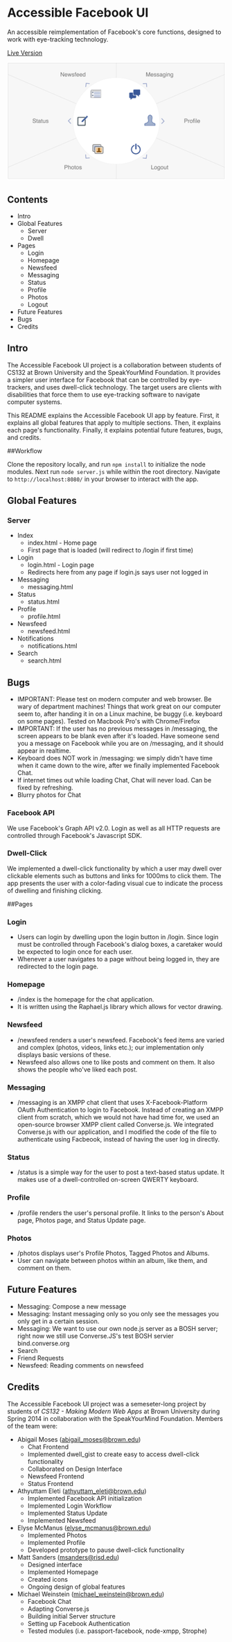 Accessible Facebook UI
====================

An accessible reimplementation of Facebook's core functions, designed to work with eye-tracking technology.

[Live Version](http://accessiblefacebookui.herokuapp.com "Accessible Facebook UI: Live Version")

![Accessible Facebook UI Homepage](screenshot_homepage.png "Accessible Facebook UI Homepage")

## Contents
- Intro
- Global Features
	- Server
	- Dwell
- Pages	
	- Login
	- Homepage
	- Newsfeed
	- Messaging
	- Status
	- Profile
	- Photos
	- Logout
- Future Features
- Bugs
- Credits

## Intro
The Accessible Facebook UI project is a collaboration between students of CS132 at Brown University and the SpeakYourMind Foundation. It provides a simpler user interface for Facebook that can be controlled by eye-trackers, and uses dwell-click technology. The target users are clients with disabilities that force them to use eye-tracking software to navigate computer systems.

This README explains the Accessible Facebook UI app by feature. First, it explains all global features that apply to multiple sections. Then, it explains each page's functionality. Finally, it explains potential future features, bugs, and credits.

##Workflow

Clone the repository locally, and run <code>npm install</code> to initialize the node modules. Next run <code>node server.js</code> while within the root directory. Navigate to <code>http://localhost:8080/</code> in your browser to interact with the app.

## Global Features

### Server

- Index
	- index.html - Home page
	- First page that is loaded (will redirect to /login if first time)
- Login
	- login.html - Login page
	- Redirects here from any page if login.js says user not logged in
- Messaging
	- messaging.html
- Status
	- status.html
- Profile
	- profile.html
- Newsfeed
	- newsfeed.html
- Notifications
	- notifications.html
- Search
	- search.html

## Bugs
- IMPORTANT: Please test on modern computer and web browser. Be wary of department machines! Things that work great on our computer seem to, after handing it in on a Linux machine, be buggy (i.e. keyboard on some pages). Tested on Macbook Pro's with Chrome/Firefox
- IMPORTANT: If the user has no previous messages in /messaging, the screen appears to be blank even after it's loaded. Have someone send you a message on Facebook while you are on /messaging, and it should appear in realtime.
- Keyboard does NOT work in /messaging: we simply didn't have time when it came down to the wire, after we finally implemented Facebook Chat.
- If internet times out while loading Chat, Chat will never load. Can be fixed by refreshing.
- Blurry photos for Chat

### Facebook API
We use Facebook's Graph API v2.0. Login as well as all HTTP requests are controlled through Facebook's Javascript SDK.

### Dwell-Click
We implemented a dwell-click functionality by which a user may dwell over clickable elements such as buttons and links for 1000ms to click them. The app presents the user with a color-fading visual cue to indicate the process of dwelling and finishing clicking.

##Pages

### Login
- Users can login by dwelling upon the login button in /login. Since login must be controlled through Facebook's dialog boxes, a caretaker would be expected to login once for each user.
- Whenever a user navigates to a page without being logged in, they are redirected to the login page.

### Homepage
- /index is the homepage for the chat application.
- It is written using the Raphael.js library which allows for vector drawing.

### Newsfeed
- /newsfeed renders a user's newsfeed. Facebook's feed items are varied and complex (photos, videos, links etc.); our implementation only displays basic versions of these.
- Newsfeed also allows one to like posts and comment on them. It also shows the people who've liked each post.

### Messaging
- /messaging is an XMPP chat client that uses X-Facebook-Platform OAuth Authentication to login to Facebook. Instead of creating an XMPP client from scratch, which we would not have had time for, we used an open-source browser XMPP client called Converse.js. We integrated Converse.js with our application, and I modified the code of the file to authenticate using Facbeook, instead of having the user log in directly.

### Status
- /status is a simple way for the user to post a text-based status update. It makes use of a dwell-controlled on-screen QWERTY keyboard.

### Profile
- /profile renders the user's personal profile. It links to the person's About page, Photos page, and Status Update page.

### Photos
- /photos displays user's Profile Photos, Tagged Photos and Albums.
- User can navigate between photos within an album, like them, and comment on them.

## Future Features
- Messaging: Compose a new message
- Messaging: Instant messaging only so you only see the messages you only get in a certain session.
- Messaging: We want to use our own node.js server as a BOSH server; right now we still use Converse.JS's test BOSH servier bind.converse.org
- Search
- Friend Requests
- Newsfeed: Reading comments on newsfeed

## Credits
The Accessible Facebook UI project was a semeseter-long project by students of *CS132 - Making Modern Web Apps* at Brown University during Spring 2014 in collaboration with the SpeakYourMind Foundation. Members of the team were:

- Abigail Moses (abigail_moses@brown.edu)
	- Chat Frontend
	- Implemented dwell_gist to create easy to access dwell-click functionality
	- Collaborated on Design Interface
	- Newsfeed Frontend
	- Status Frontend
- Athyuttam Eleti (athyuttam_eleti@brown.edu)
	- Implemented Facebook API initialization
	- Implemented Login Workflow
	- Implemented Status Update
	- Implemented Newsfeed
- Elyse McManus (elyse_mcmanus@brown.edu)
	- Implemented Photos
	- Implemented Profile
	- Developed prototype to pause dwell-click functionality
- Matt Sanders (msanders@risd.edu)
	- Designed interface
	- Implemented Homepage
	- Created icons
	- Ongoing design of global features
- Michael Weinstein (michael_weinstein@brown.edu)
	- Facebook Chat
	- Adapting Converse.js
	- Building initial Server structure
	- Setting up Facebook Authentication
	- Tested modules (i.e. passport-facebook, node-xmpp, Strophe)
